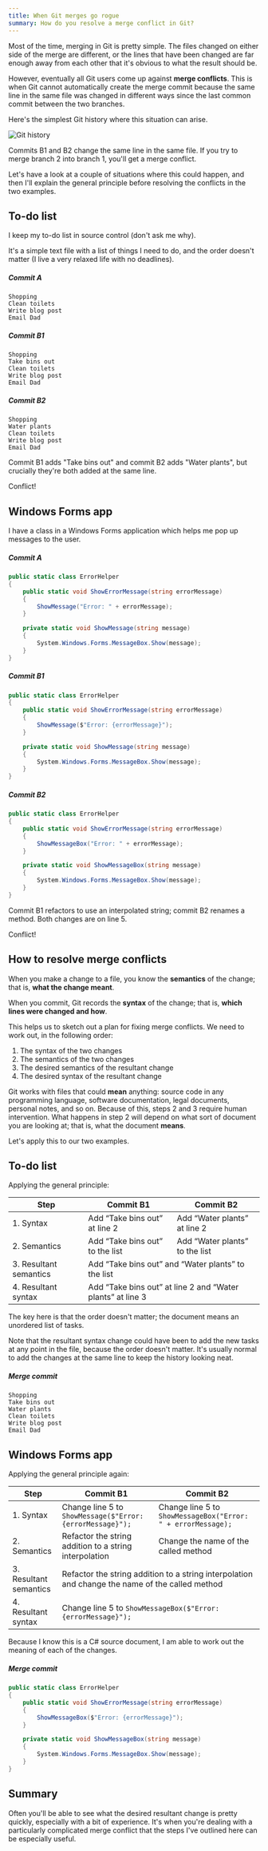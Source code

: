 ```yaml
---
title: When Git merges go rogue
summary: How do you resolve a merge conflict in Git?
---
```


Most of the time, merging in Git is pretty simple. The files changed on either
side of the merge are different, or the lines that have been changed are far
enough away from each other that it's obvious to what the result should be.

However, eventually all Git users come up against **merge conflicts**. This is
when Git cannot automatically create the merge commit because the same line in
the same file was changed in different ways since the last common commit between
the two branches.

Here's the simplest Git history where this situation can arise.

![Git
history](/assets/images/2019-05-05-when-git-merges-go-rogue/git-history.png)

Commits B1 and B2 change the same line in the same file. If you try to merge
branch 2 into branch 1, you'll get a merge conflict.

Let's have a look at a couple of situations where this could happen, and then
I'll explain the general principle before resolving the conflicts in the two
examples.

## To-do list

I keep my to-do list in source control (don't ask me why).

It's a simple text file with a list of things I need to do, and the order
doesn't matter (I live a very relaxed life with no deadlines).

##### Commit A

```
Shopping
Clean toilets
Write blog post
Email Dad
```

##### Commit B1

```
Shopping
Take bins out
Clean toilets
Write blog post
Email Dad
```

##### Commit B2

```
Shopping
Water plants
Clean toilets
Write blog post
Email Dad
```

Commit B1 adds "Take bins out" and commit B2 adds "Water plants", but crucially
they're both added at the same line.

Conflict!

## Windows Forms app

I have a class in a Windows Forms application which helps me pop up messages to
the user.

##### Commit A

```c#
public static class ErrorHelper
{
    public static void ShowErrorMessage(string errorMessage)
    {
        ShowMessage("Error: " + errorMessage);
    }

    private static void ShowMessage(string message)
    {
        System.Windows.Forms.MessageBox.Show(message);
    }
}
```

##### Commit B1

```c#
public static class ErrorHelper
{
    public static void ShowErrorMessage(string errorMessage)
    {
        ShowMessage($"Error: {errorMessage}");
    }

    private static void ShowMessage(string message)
    {
        System.Windows.Forms.MessageBox.Show(message);
    }
}
```

##### Commit B2

```c#
public static class ErrorHelper
{
    public static void ShowErrorMessage(string errorMessage)
    {
        ShowMessageBox("Error: " + errorMessage);
    }

    private static void ShowMessageBox(string message)
    {
        System.Windows.Forms.MessageBox.Show(message);
    }
}
```

Commit B1 refactors to use an interpolated string; commit B2 renames a method.
Both changes are on line 5.

Conflict!

## How to resolve merge conflicts

When you make a change to a file, you know the **semantics** of the change; that
is, **what the change meant**.

When you commit, Git records the **syntax** of the change; that is, **which
lines were changed and how**.

This helps us to sketch out a plan for fixing merge conflicts. We need to work
out, in the following order:

1. The syntax of the two changes
2. The semantics of the two changes
3. The desired semantics of the resultant change
4. The desired syntax of the resultant change

Git works with files that could **mean** anything: source code in any
programming language, software documentation, legal documents, personal notes,
and so on. Because of this, steps 2 and 3 require human intervention. What
happens in step 2 will depend on what sort of document you are looking at; that
is, what the document **means**.

Let's apply this to our two examples.

## To-do list

Applying the general principle:

<table>
  <thead>
    <tr>
      <th>Step</th>
      <th>Commit B1</th>
      <th>Commit B2</th>
    </tr>
  </thead>
  <tbody>
    <tr>
      <td>1. Syntax</td>
      <td>Add “Take bins out” at line 2</td>
      <td>Add “Water plants” at line 2</td>
    </tr>
    <tr>
      <td>2. Semantics</td>
      <td>Add “Take bins out” to the list</td>
      <td>Add “Water plants” to the list</td>
    </tr>
    <tr>
      <td>3. Resultant semantics</td>
      <td colspan="2">Add “Take bins out” and “Water plants” to the list</td>
    </tr>
    <tr>
      <td>4. Resultant syntax</td>
      <td colspan="2">Add “Take bins out” at line 2 and “Water plants” at line 3</td>
    </tr>
  </tbody>
</table>

The key here is that the order doesn't matter; the document means an unordered
list of tasks.

Note that the resultant syntax change could have been to add the new tasks at
any point in the file, because the order doesn't matter. It's usually normal to
add the changes at the same line to keep the history looking neat.

##### Merge commit

```
Shopping
Take bins out
Water plants
Clean toilets
Write blog post
Email Dad
```

## Windows Forms app

Applying the general principle again:

<table>
  <thead>
    <tr>
      <th>Step</th>
      <th>Commit B1</th>
      <th>Commit B2</th>
    </tr>
  </thead>
  <tbody>
    <tr>
      <td>1. Syntax</td>
      <td>Change line 5 to <code class="highlighter-rouge">ShowMessage($"Error: {errorMessage}");</code></td>
      <td>Change line 5 to <code class="highlighter-rouge">ShowMessageBox("Error: " + errorMessage);</code></td>
    </tr>
    <tr>
      <td>2. Semantics</td>
      <td>Refactor the string addition to a string interpolation</td>
      <td>Change the name of the called method</td>
    </tr>
    <tr>
      <td>3. Resultant semantics</td>
      <td colspan="2">Refactor the string addition to a string interpolation and change the name of the called method</td>
    </tr>
    <tr>
      <td>4. Resultant syntax</td>
      <td colspan="2">Change line 5 to <code class="highlighter-rouge">ShowMessageBox($"Error: {errorMessage}");</code></td>
    </tr>
  </tbody>
</table>

Because I know this is a C# source document, I am able to work out the meaning
of each of the changes.

##### Merge commit

```c#
public static class ErrorHelper
{
    public static void ShowErrorMessage(string errorMessage)
    {
        ShowMessageBox($"Error: {errorMessage}");
    }

    private static void ShowMessageBox(string message)
    {
        System.Windows.Forms.MessageBox.Show(message);
    }
}
```

## Summary

Often you'll be able to see what the desired resultant change is pretty quickly,
especially with a bit of experience. It's when you're dealing with a
particularly complicated merge conflict that the steps I've outlined here can be
especially useful.
